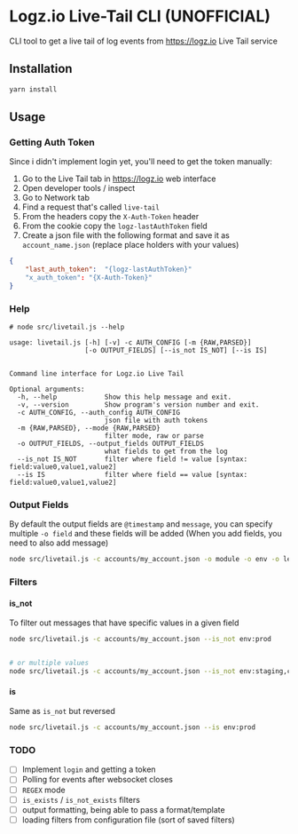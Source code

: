 # Logz.io Live-Tail CLI (UNOFFICIAL)

CLI tool to get a live tail of log events from https://logz.io Live Tail service

## Installation

```bash
yarn install
```

## Usage

### Getting Auth Token
Since i didn't implement login yet, you'll need to get the token manually:

1. Go to the Live Tail tab in https://logz.io web interface
1. Open developer tools / inspect
1. Go to Network tab
1. Find a request that's called `live-tail`
1. From the headers copy the `X-Auth-Token` header
1. From the cookie copy the `logz-lastAuthToken` field
1. Create a json file with the following format and save it as `account_name.json` (replace place holders with your values) 

```json
{
    "last_auth_token":  "{logz-lastAuthToken}"
    "x_auth_token": "{X-Auth-Token}"
}
```

### Help


```
# node src/livetail.js --help

usage: livetail.js [-h] [-v] -c AUTH_CONFIG [-m {RAW,PARSED}]
                   [-o OUTPUT_FIELDS] [--is_not IS_NOT] [--is IS]


Command line interface for Logz.io Live Tail

Optional arguments:
  -h, --help            Show this help message and exit.
  -v, --version         Show program's version number and exit.
  -c AUTH_CONFIG, --auth_config AUTH_CONFIG
                        json file with auth tokens
  -m {RAW,PARSED}, --mode {RAW,PARSED}
                        filter mode, raw or parse
  -o OUTPUT_FIELDS, --output_fields OUTPUT_FIELDS
                        what fields to get from the log
  --is_not IS_NOT       filter where field != value [syntax: field:value0,value1,value2]
  --is IS               filter where field == value [syntax: field:value0,value1,value2]
```


### Output Fields
By default the output fields are `@timestamp` and `message`, you can specify multiple `-o field` and these fields will be added (When you add fields, you need to also add message)


```bash
node src/livetail.js -c accounts/my_account.json -o module -o env -o level
```

### Filters

#### is_not 

To filter out messages that have specific values in a given field


```bash
node src/livetail.js -c accounts/my_account.json --is_not env:prod


# or multiple values
node src/livetail.js -c accounts/my_account.json --is_not env:staging,cd
```


#### is 

Same as `is_not` but reversed

```bash
node src/livetail.js -c accounts/my_account.json --is env:prod
```

### TODO

- [ ] Implement `login` and getting a token
- [ ] Polling for events after websocket closes 
- [ ] `REGEX` mode
- [ ] `is_exists` / `is_not_exists` filters
- [ ] output formatting, being able to pass a format/template 
- [ ] loading filters from configuration file (sort of saved filters)

